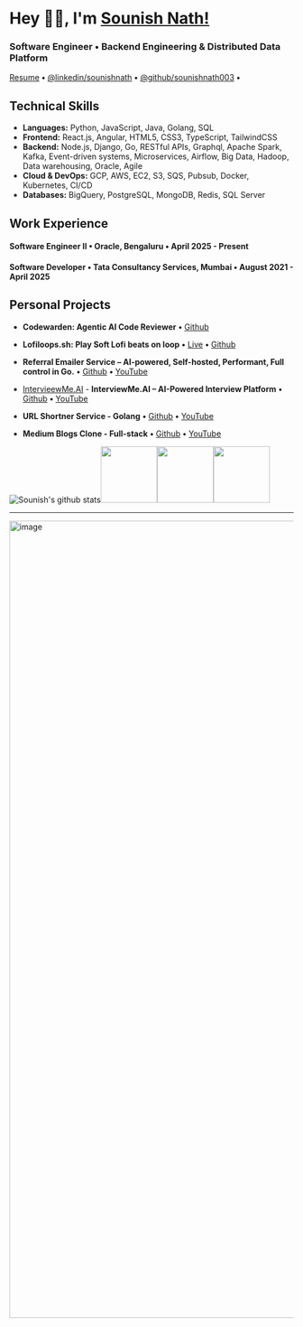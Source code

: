 # Hey 👋🏽, I'm [Sounish Nath!](https://sounishnath.netlify.app/) 

### Software Engineer **•** Backend Engineering & Distributed Data Platform

[Resume](https://drive.google.com/file/d/1hcKSEp-PJaNs8P86yN9e60mIBHiXVUin/edit) **•**  [@linkedin/sounishnath](http://www.linkedin.com/in/sounishnath) **•** [@github/sounishnath003](http://www.github.com/sounishnath003) **•** 


## Technical Skills

- **Languages:** Python, JavaScript, Java, Golang, SQL
- **Frontend:** React.js, Angular, HTML5, CSS3, TypeScript, TailwindCSS
- **Backend:** Node.js, Django, Go, RESTful APIs, Graphql, Apache Spark, Kafka, Event-driven systems, Microservices, Airflow, Big Data, Hadoop, Data warehousing, Oracle, Agile
- **Cloud & DevOps:** GCP, AWS, EC2, S3, SQS, Pubsub, Docker, Kubernetes, CI/CD
- **Databases:** BigQuery, PostgreSQL, MongoDB, Redis, SQL Server

## Work Experience

#### Software Engineer II **•** Oracle, Bengaluru **•** April 2025 - Present

#### Software Developer **•** Tata Consultancy Services, Mumbai **•** August 2021 - April 2025



## Personal Projects

- **Codewarden: Agentic AI Code Reviewer** **•** [Github](https://github.com/sounishnath003/codewarden-code-reviewer/)
- **Lofiloops.sh: Play Soft Lofi beats on loop** **•** [Live](https://lofiloops-797087556919.asia-south1.run.app/) **•** [Github](https://github.com/sounishnath003/codewarden-code-reviewer/)

- **Referral Emailer Service – AI-powered, Self-hosted, Performant, Full control in Go.** **•** [Github](https://github.com/sounishnath003/referrer-emailer-go) **•** [YouTube](https://www.youtube.com/watch?v=inUOMpEnzL4)

- [IntervieewMe.AI](https://www.youtube.com/watch?v=t_-JyN0Lis8) - **InterviewMe.AI – AI-Powered Interview Platform** **•** [Github](https://github.com/sounishnath003/intervieew-mee.ai) **•** [YouTube](https://www.youtube.com/watch?v=t_-JyN0Lis8)

- **URL Shortner Service - Golang** **•** [Github](https://github.com/sounishnath003/url-shortner-service-golang) **•** [YouTube](https://www.youtube.com/watch?v=o0OwyO-WH4g)

- **Medium Blogs Clone - Full-stack** **•** [Github](https://github.com/sounishnath003/fullstack-microservice-golang-gke) **•** [YouTube](https://www.youtube.com/watch?v=CvCA86iXHIE)


![Sounish's github stats](https://github-readme-stats.vercel.app/api?username=sounishnath003&show_icons=true&hide_border=true)<img src="https://i.giphy.com/media/IdyAQJVN2kVPNUrojM/200.webp" width="100"><img src="https://i.giphy.com/media/LMt9638dO8dftAjtco/200.webp" width="100"><img src="https://i.giphy.com/media/KzJkzjggfGN5Py6nkT/200.webp" width="100">

--- 

<img width="1412" alt="image" src="https://github.com/user-attachments/assets/a3dfef6c-c436-4ce1-89b1-9e3f370fe341" />
